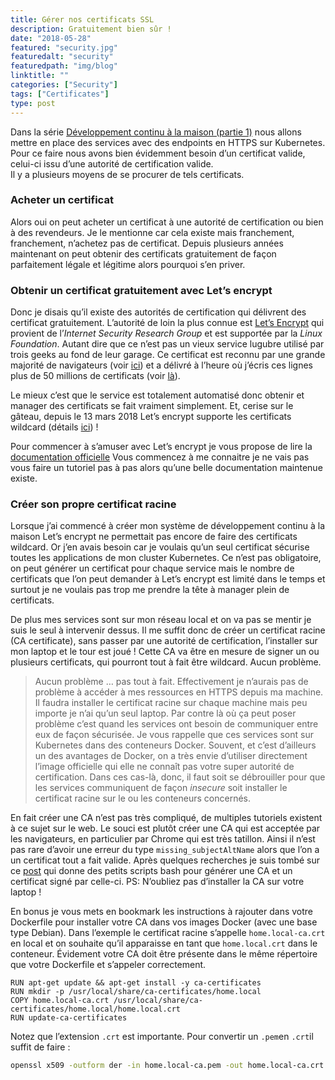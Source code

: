 ```yaml
---
title: Gérer nos certificats SSL
description: Gratuitement bien sûr !
date: "2018-05-28"
featured: "security.jpg"
featuredalt: "security"
featuredpath: "img/blog"
linktitle: ""
categories: ["Security"]
tags: ["Certificates"]
type: post
---
```


Dans la série [Développement continu à la maison (partie 1)](https://matthieugouel.github.io/blog/2018-05-14-developpement-continu-a-la-maison-partie-1/) nous allons mettre en place des services avec des endpoints en HTTPS sur Kubernetes. Pour ce  faire nous avons bien évidemment besoin d’un certificat valide, celui-ci issu d’une autorité de certification valide.  
Il y a plusieurs moyens de se procurer de tels certificats.

<!-- more -->

### Acheter un certificat

Alors oui on peut acheter un certificat à une autorité de certification ou bien à des revendeurs. Je le mentionne car cela existe mais franchement, franchement, n’achetez pas de certificat. Depuis plusieurs années maintenant on peut obtenir des certificats gratuitement de façon parfaitement légale et légitime alors pourquoi s’en priver.

### Obtenir un certificat gratuitement avec Let’s encrypt

Donc je disais qu’il existe des autorités de certification qui délivrent des certificat gratuitement. L’autorité de loin la plus connue est [Let’s Encrypt](https://letsencrypt.org/) qui provient de l’*Internet Security Research Group*  et est supportée par la *Linux Foundation*. Autant dire que ce n’est pas un vieux service lugubre utilisé par trois geeks au fond de leur garage. Ce certificat est reconnu par une grande majorité de navigateurs (voir [ici](https://letsencrypt.org/docs/certificate-compatibility/)) et a délivré à l’heure où j’écris ces lignes plus de 50 millions de certificats (voir [là](https://letsencrypt.org/stats/)).

Le mieux c’est que le service est totalement automatisé donc obtenir et manager des certificats se fait vraiment simplement. Et, cerise sur le gâteau, depuis le 13 mars 2018 Let’s encrypt supporte les certificats wildcard (détails [ici](https://community.letsencrypt.org/t/acme-v2-production-environment-wildcards/55578)) !

Pour commencer à s’amuser avec Let’s encrypt je vous propose de lire la [documentation officielle](https://letsencrypt.org/getting-started/) Vous commencez à me connaitre je ne vais pas vous faire un tutoriel pas à pas alors qu’une belle documentation maintenue existe.

### Créer son propre certificat racine

Lorsque j’ai commencé à créer mon système de développement continu à la maison Let’s encrypt ne permettait pas encore de faire des certificats wildcard. Or j’en avais besoin car je voulais qu’un seul certificat sécurise toutes les applications de mon cluster Kubernetes. Ce n’est pas obligatoire, on peut générer un certificat pour chaque service mais le nombre de certificats que l’on peut demander à Let’s encrypt est limité dans le temps et surtout je ne voulais pas trop me prendre la tête à manager plein de certificats.

De plus mes services sont sur mon réseau local et on va pas se mentir je suis le seul à intervenir dessus. Il me suffit donc de créer un certificat racine (CA certificate), sans passer par une autorité de certification, l’installer sur mon laptop et le tour est joué ! Cette CA va être en mesure de signer un ou plusieurs certificats, qui pourront tout à fait être wildcard. Aucun problème.

> Aucun problème … pas tout à fait. Effectivement je n’aurais pas de problème à accéder à mes ressources en HTTPS depuis ma machine. Il faudra installer le certificat racine sur chaque machine mais peu importe je n’ai qu’un seul laptop. Par contre là où ça peut poser problème c’est quand les services ont besoin de communiquer entre eux de façon sécurisée. Je vous rappelle que ces services sont sur Kubernetes dans des conteneurs Docker. Souvent, et c’est d’ailleurs un des avantages de Docker, on a très envie d’utiliser directement l’image officielle qui elle ne connaît pas votre super autorité de certification. Dans ces cas-là, donc, il faut soit se débrouiller pour que les services communiquent de façon *insecure* soit installer le certificat racine sur le ou les conteneurs concernés.

En fait créer une CA n’est pas très compliqué, de multiples tutoriels existent à ce sujet sur le web. Le souci est plutôt créer une CA qui est acceptée par les navigateurs, en particulier par Chrome qui est très tatillon. Ainsi il n’est pas rare d’avoir une erreur du type `missing_subjectAltName` alors que l’on a un certificat tout a fait valide. Après quelques recherches je suis tombé sur ce [post](https://stackoverflow.com/questions/7580508/getting-chrome-to-accept-self-signed-localhost-certificate/43666288#43666288) qui donne des petits scripts bash pour générer une CA et un certificat signé par celle-ci. PS: N’oubliez pas d’installer la CA sur votre laptop !

En bonus je vous mets en bookmark les instructions à rajouter dans votre Dockerfile pour installer votre CA dans vos images Docker (avec une base type Debian).
Dans l’exemple le certificat racine s’appelle `home.local-ca.crt` en local et on souhaite qu’il apparaisse en tant que `home.local.crt` dans le conteneur.  Évidement votre CA doit être présente dans le même répertoire que votre Dockerfile et s’appeler correctement.

```  
RUN apt-get update && apt-get install -y ca-certificates
RUN mkdir -p /usr/local/share/ca-certificates/home.local
COPY home.local-ca.crt /usr/local/share/ca-certificates/home.local/home.local.crt
RUN update-ca-certificates
```

Notez que l’extension `.crt` est importante. Pour convertir un `.pem`en `.crt`il suffit de faire :

```bash
openssl x509 -outform der -in home.local-ca.pem -out home.local-ca.crt
```
